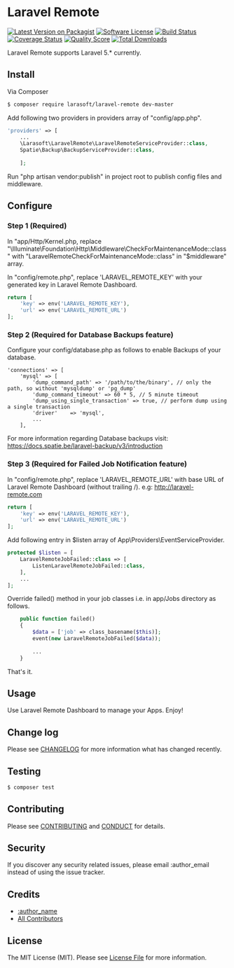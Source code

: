 # Laravel Remote

[![Latest Version on Packagist][ico-version]][link-packagist]
[![Software License][ico-license]](LICENSE.md)
[![Build Status][ico-travis]][link-travis]
[![Coverage Status][ico-scrutinizer]][link-scrutinizer]
[![Quality Score][ico-code-quality]][link-code-quality]
[![Total Downloads][ico-downloads]][link-downloads]

Laravel Remote supports Laravel 5.* currently.

## Install

Via Composer

``` bash
$ composer require larasoft/laravel-remote dev-master
```

Add following two providers in providers array of "config/app.php".

``` php
'providers' => [
    ...
    \Larasoft\LaravelRemote\LaravelRemoteServiceProvider::class,
    Spatie\Backup\BackupServiceProvider::class,
    
    ];
```

Run "php artisan vendor:publish" in project root to publish config files and middleware.

## Configure

### Step 1 (Required)
In "app/Http/Kernel.php, replace "\Illuminate\Foundation\Http\Middleware\CheckForMaintenanceMode::class" with "LaravelRemoteCheckForMaintenanceMode::class" in "$middleware" array.

In "config/remote.php", replace 'LARAVEL_REMOTE_KEY' with your generated key in Laravel Remote Dashboard.
``` php
return [
    'key' => env('LARAVEL_REMOTE_KEY'),
    'url' => env('LARAVEL_REMOTE_URL')
];
```

### Step 2 (Required for Database Backups feature)

Configure your config/database.php as follows to enable Backups of your database.

```
'connections' => [
	'mysql' => [
		'dump_command_path' => '/path/to/the/binary', // only the path, so without 'mysqldump' or 'pg_dump'
		'dump_command_timeout' => 60 * 5, // 5 minute timeout
		'dump_using_single_transaction' => true, // perform dump using a single transaction
		'driver'    => 'mysql',
		...
	],
```
For more information regarding Database backups visit: https://docs.spatie.be/laravel-backup/v3/introduction

### Step 3 (Required for Failed Job Notification feature)

In "config/remote.php", replace 'LARAVEL_REMOTE_URL' with base URL of Laravel Remote Dashboard (without trailing /). e.g: http://laravel-remote.com
``` php
return [
    'key' => env('LARAVEL_REMOTE_KEY'),
    'url' => env('LARAVEL_REMOTE_URL')
];
```

Add following entry in $listen array of App\Providers\EventServiceProvider.
``` php
protected $listen = [
    LaravelRemoteJobFailed::class => [
        ListenLaravelRemoteJobFailed::class,
    ],
    ...
];
```

Override failed() method in your job classes i.e. in app/Jobs directory as follows.
``` php
    public function failed()
    {
        $data = ['job' => class_basename($this)];
        event(new LaravelRemoteJobFailed($data));
        
        ...
    }
```


That's it.

## Usage

Use Laravel Remote Dashboard to manage your Apps. Enjoy!

## Change log

Please see [CHANGELOG](CHANGELOG.md) for more information what has changed recently.

## Testing

``` bash
$ composer test
```

## Contributing

Please see [CONTRIBUTING](CONTRIBUTING.md) and [CONDUCT](CONDUCT.md) for details.

## Security

If you discover any security related issues, please email :author_email instead of using the issue tracker.

## Credits

- [:author_name][link-author]
- [All Contributors][link-contributors]

## License

The MIT License (MIT). Please see [License File](LICENSE.md) for more information.

[ico-version]: https://img.shields.io/packagist/v/:vendor/:package_name.svg?style=flat-square
[ico-license]: https://img.shields.io/badge/license-MIT-brightgreen.svg?style=flat-square
[ico-travis]: https://img.shields.io/travis/:vendor/:package_name/master.svg?style=flat-square
[ico-scrutinizer]: https://img.shields.io/scrutinizer/coverage/g/:vendor/:package_name.svg?style=flat-square
[ico-code-quality]: https://img.shields.io/scrutinizer/g/:vendor/:package_name.svg?style=flat-square
[ico-downloads]: https://img.shields.io/packagist/dt/:vendor/:package_name.svg?style=flat-square

[link-packagist]: https://packagist.org/packages/:vendor/:package_name
[link-travis]: https://travis-ci.org/:vendor/:package_name
[link-scrutinizer]: https://scrutinizer-ci.com/g/:vendor/:package_name/code-structure
[link-code-quality]: https://scrutinizer-ci.com/g/:vendor/:package_name
[link-downloads]: https://packagist.org/packages/:vendor/:package_name
[link-author]: https://github.com/:author_username
[link-contributors]: ../../contributors
